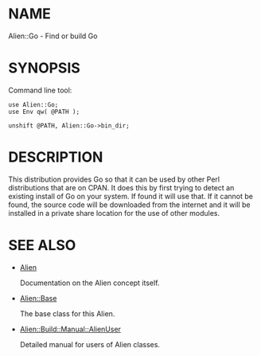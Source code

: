# NAME

Alien::Go - Find or build Go

# SYNOPSIS

Command line tool:

    use Alien::Go;
    use Env qw( @PATH );

    unshift @PATH, Alien::Go->bin_dir;

# DESCRIPTION

This distribution provides Go so that it can be used by other
Perl distributions that are on CPAN.  It does this by first trying to
detect an existing install of Go on your system.  If found it
will use that.  If it cannot be found, the source code will be downloaded
from the internet and it will be installed in a private share location
for the use of other modules.

# SEE ALSO

- [Alien](https://metacpan.org/pod/Alien)

    Documentation on the Alien concept itself.

- [Alien::Base](https://metacpan.org/pod/Alien%3A%3ABase)

    The base class for this Alien.

- [Alien::Build::Manual::AlienUser](https://metacpan.org/pod/Alien%3A%3ABuild%3A%3AManual%3A%3AAlienUser)

    Detailed manual for users of Alien classes.
